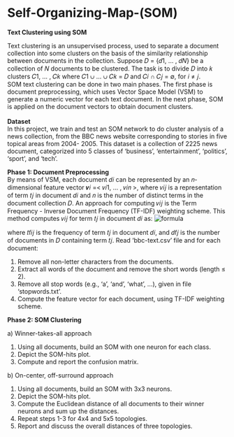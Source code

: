 # Self-Organizing-Map-(SOM)
<b> Text Clustering using SOM </b>

Text clustering is an unsupervised process, used to separate a document collection into some 
clusters on the basis of the similarity relationship between documents in the collection. Suppose 
𝐷 = {𝑑1, … , 𝑑𝑁} be a collection of 𝑁 documents to be clustered. The task is to divide 𝐷 into 𝑘
clusters 𝐶1, … , 𝐶𝑘 where 𝐶1 ∪ … ∪ 𝐶𝑘 = 𝐷 and 𝐶𝑖 ∩ 𝐶𝑗 = ∅, for 𝑖 ≠ 𝑗.
<br/>
SOM text clustering can be done in two main phases. The first phase is document preprocessing,
which uses Vector Space Model (VSM) to generate a numeric vector for each text document. In 
the next phase, SOM is applied on the document vectors to obtain document clusters. 
<br/>
<br/>
<b> Dataset </b>
<br/>
In this project, we train and test an SOM network to do cluster analysis of a news 
collection, from the BBC news website corresponding to stories in five topical areas from 2004-
2005. This dataset is a collection of 2225 news document, categorized into 5 classes of 
‘business’, ‘entertainment’, ‘politics’, ‘sport’, and ‘tech’.

<b> Phase 1: Document Preprocessing </b>
<br/>
By means of VSM, each document 𝑑𝑖 can be represented by an 𝑛-dimensional feature vector
𝒗𝑖 =< 𝑣𝑖1, … , 𝑣𝑖𝑛 >, where 𝑣𝑖𝑗 is a representation of term 𝑡𝑗
in document 𝑑𝑖 and 𝑛 is the number 
of distinct terms in the document collection 𝐷. 
An approach for computing 𝑣𝑖𝑗 is the Term Frequency - Inverse Document Frequency (TF-IDF) 
weighting scheme. This method computes 𝑣𝑖𝑗 for term 𝑡𝑗
in document 𝑑𝑖 as:
![formula](https://user-images.githubusercontent.com/91370511/159134697-02c91891-bf44-47a4-97dc-c3ea5f097b42.PNG)

where 𝑡𝑓𝑖𝑗 is the frequency of term 𝑡𝑗 in document 𝑑𝑖, and 𝑑𝑓𝑗 is the number of documents in 𝐷 containing term 𝑡𝑗.
Read ‘bbc-text.csv’ file and for each document: 
  1. Remove all non-letter characters from the documents.
  2. Extract all words of the document and remove the short words (length ≤ 2).
  3. Remove all stop words (e.g., ‘a’, ‘and’, ‘what’, …), given in file ‘stopwords.txt’.
  4. Compute the feature vector for each document, using TF-IDF weighting scheme.

<b> Phase 2: SOM Clustering </b>


a) Winner-takes-all approach
  1. Using all documents, build an SOM with one neuron for each class.
  2. Depict the SOM-hits plot.
  3. Compute and report the confusion matrix.

b) On-center, off-surround approach
  1. Using all documents, build an SOM with 3x3 neurons.
  2. Depict the SOM-hits plot.
  3. Compute the Euclidean distance of all documents to their winner neurons and sum up the 
  distances.
  4. Repeat steps 1-3 for 4x4 and 5x5 topologies.
  5. Report and discuss the overall distances of three topologies.

